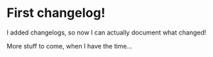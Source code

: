 # First changelog!

I added changelogs, so now I can actually document what changed!

More stuff to come, when I have the time...

